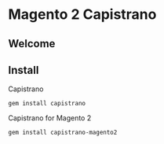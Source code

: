 # Magento 2 Capistrano

Welcome
---

## Install

Capistrano

```
gem install capistrano
```

Capistrano for Magento 2

```
gem install capistrano-magento2
```




